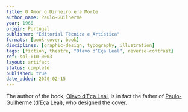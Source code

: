 ```yaml
---
title: O Amor o Dinheiro e a Morte
author_name: Paulo-Guilherme
year: 1960
origin: Portugal
publisher: "Editorial Técnica e Artística"
formats: [book-cover, book]
disciplines: [graphic-design, typography, illustration]
tags: [fiction, theatre, "Olavo d’Eça Leal", reverse-contrast]
ref: sol-010-0003
layout: artifact
status: complete
published: true
date_added: 2020-02-15
---
```


The author of the book, <a class="text cat-link tag" href="/tags/Olavo%20d’Eça%20Leal/">Olavo d’Eça Leal</a>, is in fact the father of <a class="text cat-link author" href="/authors/Paulo-Guilherme/">Paulo-Guilherme</a> (d’Eça Leal), who designed the cover.
